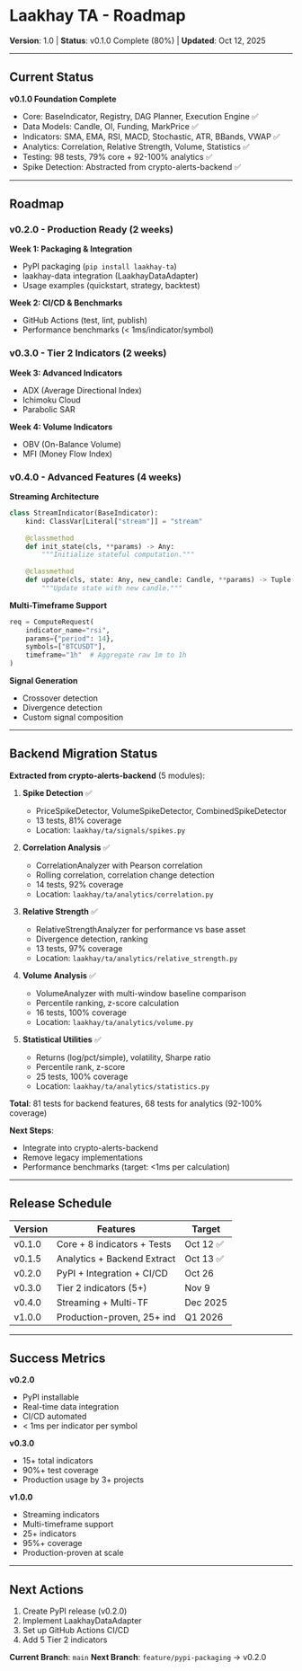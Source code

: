 # Laakhay TA - Roadmap

**Version**: 1.0 | **Status**: v0.1.0 Complete (80%) | **Updated**: Oct 12, 2025

---

## Current Status

**v0.1.0 Foundation Complete**

- Core: BaseIndicator, Registry, DAG Planner, Execution Engine ✅
- Data Models: Candle, OI, Funding, MarkPrice ✅
- Indicators: SMA, EMA, RSI, MACD, Stochastic, ATR, BBands, VWAP ✅
- Analytics: Correlation, Relative Strength, Volume, Statistics ✅
- Testing: 98 tests, 79% core + 92-100% analytics ✅
- Spike Detection: Abstracted from crypto-alerts-backend ✅

---

## Roadmap

### v0.2.0 - Production Ready (2 weeks)

**Week 1: Packaging & Integration**

- PyPI packaging (`pip install laakhay-ta`)
- laakhay-data integration (LaakhayDataAdapter)
- Usage examples (quickstart, strategy, backtest)

**Week 2: CI/CD & Benchmarks**

- GitHub Actions (test, lint, publish)
- Performance benchmarks (< 1ms/indicator/symbol)

### v0.3.0 - Tier 2 Indicators (2 weeks)

**Week 3: Advanced Indicators**

- ADX (Average Directional Index)
- Ichimoku Cloud
- Parabolic SAR

**Week 4: Volume Indicators**

- OBV (On-Balance Volume)
- MFI (Money Flow Index)

### v0.4.0 - Advanced Features (4 weeks)

**Streaming Architecture**

```python
class StreamIndicator(BaseIndicator):
    kind: ClassVar[Literal["stream"]] = "stream"
  
    @classmethod
    def init_state(cls, **params) -> Any:
        """Initialize stateful computation."""
  
    @classmethod
    def update(cls, state: Any, new_candle: Candle, **params) -> Tuple[Any, float]:
        """Update state with new candle."""
```

**Multi-Timeframe Support**

```python
req = ComputeRequest(
    indicator_name="rsi",
    params={"period": 14},
    symbols=["BTCUSDT"],
    timeframe="1h"  # Aggregate raw 1m to 1h
)
```

**Signal Generation**

- Crossover detection
- Divergence detection
- Custom signal composition

---

## Backend Migration Status

**Extracted from crypto-alerts-backend** (5 modules):

1. **Spike Detection** ✅
   - PriceSpikeDetector, VolumeSpikeDetector, CombinedSpikeDetector
   - 13 tests, 81% coverage
   - Location: `laakhay/ta/signals/spikes.py`

2. **Correlation Analysis** ✅
   - CorrelationAnalyzer with Pearson correlation
   - Rolling correlation, correlation change detection
   - 14 tests, 92% coverage
   - Location: `laakhay/ta/analytics/correlation.py`

3. **Relative Strength** ✅
   - RelativeStrengthAnalyzer for performance vs base asset
   - Divergence detection, ranking
   - 13 tests, 97% coverage
   - Location: `laakhay/ta/analytics/relative_strength.py`

4. **Volume Analysis** ✅
   - VolumeAnalyzer with multi-window baseline comparison
   - Percentile ranking, z-score calculation
   - 16 tests, 100% coverage
   - Location: `laakhay/ta/analytics/volume.py`

5. **Statistical Utilities** ✅
   - Returns (log/pct/simple), volatility, Sharpe ratio
   - Percentile rank, z-score
   - 25 tests, 100% coverage
   - Location: `laakhay/ta/analytics/statistics.py`

**Total**: 81 tests for backend features, 68 tests for analytics (92-100% coverage)

**Next Steps**:
- Integrate into crypto-alerts-backend
- Remove legacy implementations
- Performance benchmarks (target: <1ms per calculation)

---

## Release Schedule

| Version | Features                    | Target    |
| ------- | --------------------------- | --------- |
| v0.1.0  | Core + 8 indicators + Tests | Oct 12 ✅ |
| v0.1.5  | Analytics + Backend Extract | Oct 13 ✅ |
| v0.2.0  | PyPI + Integration + CI/CD  | Oct 26    |
| v0.3.0  | Tier 2 indicators (5+)      | Nov 9     |
| v0.4.0  | Streaming + Multi-TF        | Dec 2025  |
| v1.0.0  | Production-proven, 25+ ind  | Q1 2026   |

---

## Success Metrics

**v0.2.0**

- PyPI installable
- Real-time data integration
- CI/CD automated
- < 1ms per indicator per symbol

**v0.3.0**

- 15+ total indicators
- 90%+ test coverage
- Production usage by 3+ projects

**v1.0.0**

- Streaming indicators
- Multi-timeframe support
- 25+ indicators
- 95%+ coverage
- Production-proven at scale

---

## Next Actions

1. Create PyPI release (v0.2.0)
2. Implement LaakhayDataAdapter
3. Set up GitHub Actions CI/CD
4. Add 5 Tier 2 indicators

**Current Branch**: `main`
**Next Branch**: `feature/pypi-packaging` → v0.2.0
